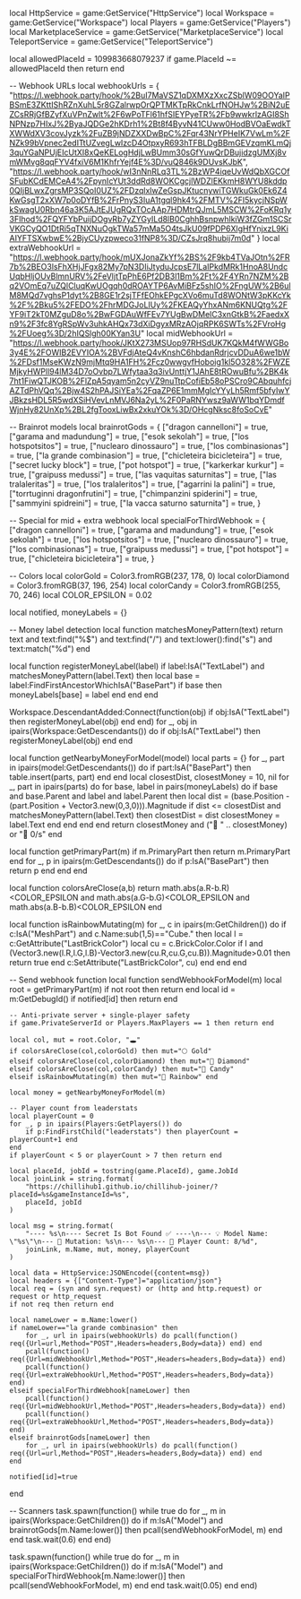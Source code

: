 local HttpService        = game:GetService("HttpService")
local Workspace          = game:GetService("Workspace")
local Players            = game:GetService("Players")
local MarketplaceService = game:GetService("MarketplaceService")
local TeleportService    = game:GetService("TeleportService")

local allowedPlaceId = 109983668079237
if game.PlaceId ~= allowedPlaceId then return end

-- Webhook URLs
local webhookUrls = {
    "https://l.webhook.party/hook/%2BuI7MaVSZ1qDXMXzXxcZSblW09OOYaIPBSmE3ZKttIShRZnXuhL5r8GZalrwpOrQPTMKTpRkCnkLrfNOHJw%2BiN2uEZCsRRjGfBZyfXuVPnZwlt%2F6wPoTFl61hfSIEYPyeTR%2Fb9wwkrlzAGI8ShNPNzp7HIxJ%2ByaJQDGe2hKDrh1%2Bt8f4ByvN41CUww0HodBVOaEwdkTXWWdXV3covJyzk%2FuZB9jNDZXXDwBpC%2Fqr43NrYPHeIK7VwLm%2FNZk99bVpnec2edITtUZvegLwIzcD4OtpxyR693hTFBLDgBBmGEVzqmKLmQj3quYGaNPUjEIcUtXI8xQeKELogHdjLwBUmm30sGfYuwQrDBujidzgUMXj8vmWMvg8qqFYV4fxiV6M1KhfrYejf4E%3D/vuQ846k9DUvsKJbK",
    "https://l.webhook.party/hook/wI3nNnRLq3TL%2BzWP4iqeUvWdQbXGCOfSFubKCdEMCeA4%2FpynIcYUt3ddRd8WOKCgcjlWDZlEKkmH8WYU8kddp0QIjBLwxZgrsMP3SQoI0UZ%2FDzqlxlwZeGspJKtucnywiTGWkuGk0Ek6Z4KwGsgT2xXW7p0oDYfB%2FrPnyS3IuA1tgql9hk4%2FMTV%2FI5kycjNSpWkSwagU0Rbn46a3K5AJtEJUgRQxTOcAAp7HDMtrQJmL5MSCW%2FoKRq1y3FIhod%2FQYFYbPuijDOgvRb7yZYGyILd8lB0CghhBsnpwhlkiW3fZGm1SCSrVKGCyQO1DtRi5qTNXNuOgkTWa57mMa5O4tsJkU09fPDP6XlgHfYnjxzL9KiAIYFTSXwbwE%2BjyCUyzpweco31fNP8%3D/CZsJrq8hubij7m0d"
}
local extraWebhookUrl = "https://l.webhook.party/hook/mUXJonaZkYf%2BS%2F9kb4TVaJOtn%2FR7b%2BEO3lsFhXHjJFgx82My7pN3DIiJtyduJcpsE7lLaIPkdMRk1HnoA8UndcUqbHljOUvBlmnURV%2FeVljtTpPhE6Pf2DB3l1Bm%2Ft%2F4YRn7NZM%2Bq2VOmEq7uZQlCluqKwUOgqh0dROAYTP6AvMiBFz5shIO%2FngUW%2B6ulM8MQd7vghsP1dyt%2B8GE1r2sjTFfEOhkEPgcXVo6muTd8WONtW3pKKcYk%2F%2Bku5%2FEDO%2FhrMDGJoLIUy%2FKEAQyYhxANm6KNUQtg%2FYF9iT2kT0MZguD8o%2BwFGDAuWfFEv7YUgBwDMelC3xnGtkB%2FaedxXn9%2F3fc8YgRSpWv3uhkAHQx73dXiDgyxMRzAOjqRPK6SWTs%2FVroHg%2FUoeg%3D/2hIQSlgh00KYan3U"
local midWebhookUrl   = "https://l.webhook.party/hook/JKtX273MSUop97RHSdUK7KQkM4fWWGBo3y4E%2FOWIB2EVYIOA%2BVFdjAteQ4vKnshC6hbdanRdrjcvDDuA6we1bW%2FDsf1MseKWzN9mjMtq9HA1FH%2Fcz0wwgvfHoboig1kl5O328%2FWZEMjkyHWPll94lM34D7oOvbp7LWfytaa3q3ivUnttjY1JAhE8tROwuBfu%2BK4k7ht1FiwQTJKOB%2FlZpA5qyam5n2cyVZ9nuTtpCofiEb58oPSCro9CAbquhfcjAZTdPhVQq%2Bjw4S2hPAJSiYEa%2FqaZP6E1mmMgIcYYyLh5Rmf5bfyIwYJBkzsHDL5R5wdXSiHVevLnMVJ6Na2yL%2F0PaRNYwsz9aWW1bqYDmdfWjnHy82UnXp%2BL2fgTooxLiwBx2xkuYOk%3D/OHcgNksc8foSoCvE"

-- Brainrot models
local brainrotGods = {
    ["dragon cannelloni"] = true,
    ["garama and madundung"] = true,
    ["esok sekolah"] = true,
    ["los hotspotsitos"] = true,
    ["nuclearo dinossauro"] = true,
    ["los combinasionas"] = true,
    ["la grande combinasion"] = true,
    ["chicleteira bicicleteira"] = true,
    ["secret lucky block"] = true,
    ["pot hotspot"] = true,
    ["karkerkar kurkur"] = true,
    ["graipuss medussi"] = true,
    ["las vaquitas saturnitas"] = true,
    ["las tralaleritas"] = true,
    ["los tralaleritos"] = true,
    ["agarrini la palini"] = true,
    ["torrtuginni dragonfrutini"] = true,
    ["chimpanzini spiderini"] = true,
    ["sammyini spidreini"] = true,
    ["la vacca saturno saturnita"] = true,
}

-- Special for mid + extra webhook
local specialForThirdWebhook = {
    ["dragon cannelloni"] = true,
    ["garama and madundung"] = true,
    ["esok sekolah"] = true,
    ["los hotspotsitos"] = true,
    ["nuclearo dinossauro"] = true,
    ["los combinasionas"] = true,
    ["graipuss medussi"] = true,
    ["pot hotspot"] = true,
    ["chicleteira bicicleteira"] = true,
}

-- Colors
local colorGold     = Color3.fromRGB(237, 178, 0)
local colorDiamond  = Color3.fromRGB(37, 196, 254)
local colorCandy    = Color3.fromRGB(255, 70, 246)
local COLOR_EPSILON = 0.02

local notified, moneyLabels = {}

-- Money label detection
local function matchesMoneyPattern(text)
    return text and text:find("%$") and text:find("/") and text:lower():find("s") and text:match("%d")
end

local function registerMoneyLabel(label)
    if label:IsA("TextLabel") and matchesMoneyPattern(label.Text) then
        local base = label:FindFirstAncestorWhichIsA("BasePart")
        if base then moneyLabels[base] = label end
    end
end

Workspace.DescendantAdded:Connect(function(obj)
    if obj:IsA("TextLabel") then registerMoneyLabel(obj) end
end)
for _, obj in ipairs(Workspace:GetDescendants()) do
    if obj:IsA("TextLabel") then registerMoneyLabel(obj) end
end

local function getNearbyMoneyForModel(model)
    local parts = {}
    for _, part in ipairs(model:GetDescendants()) do
        if part:IsA("BasePart") then table.insert(parts, part) end
    end
    local closestDist, closestMoney = 10, nil
    for _, part in ipairs(parts) do
        for base, label in pairs(moneyLabels) do
            if base and base.Parent and label and label.Parent then
                local dist = (base.Position - (part.Position + Vector3.new(0,3,0))).Magnitude
                if dist <= closestDist and matchesMoneyPattern(label.Text) then
                    closestDist = dist
                    closestMoney = label.Text
                end
            end
        end
    end
    return closestMoney and ("💸 " .. closestMoney) or "💸 0/s"
end

local function getPrimaryPart(m)
    if m.PrimaryPart then return m.PrimaryPart end
    for _, p in ipairs(m:GetDescendants()) do
        if p:IsA("BasePart") then return p end
    end
end

local function colorsAreClose(a,b)
    return math.abs(a.R-b.R)<COLOR_EPSILON and math.abs(a.G-b.G)<COLOR_EPSILON and math.abs(a.B-b.B)<COLOR_EPSILON
end

local function isRainbowMutating(m)
    for _, c in ipairs(m:GetChildren()) do
        if c:IsA("MeshPart") and c.Name:sub(1,5)=="Cube." then
            local l = c:GetAttribute("LastBrickColor")
            local cu = c.BrickColor.Color
            if l and (Vector3.new(l.R,l.G,l.B)-Vector3.new(cu.R,cu.G,cu.B)).Magnitude>0.01 then return true end
            c:SetAttribute("LastBrickColor", cu)
        end
    end
end

-- Send webhook function
local function sendWebhookForModel(m)
    local root = getPrimaryPart(m)
    if not root then return end
    local id = m:GetDebugId()
    if notified[id] then return end

    -- Anti-private server + single-player safety
    if game.PrivateServerId or Players.MaxPlayers == 1 then return end

    local col, mut = root.Color, "🕳️"
    if colorsAreClose(col,colorGold) then mut="🌕 Gold"
    elseif colorsAreClose(col,colorDiamond) then mut="💎 Diamond"
    elseif colorsAreClose(col,colorCandy) then mut="🍬 Candy"
    elseif isRainbowMutating(m) then mut="🌈 Rainbow" end

    local money = getNearbyMoneyForModel(m)

    -- Player count from leaderstats
    local playerCount = 0
    for _, p in ipairs(Players:GetPlayers()) do
        if p:FindFirstChild("leaderstats") then playerCount = playerCount+1 end
    end
    if playerCount < 5 or playerCount > 7 then return end

    local placeId, jobId = tostring(game.PlaceId), game.JobId
    local joinLink = string.format(
        "https://chillihub1.github.io/chillihub-joiner/?placeId=%s&gameInstanceId=%s",
        placeId, jobId
    )

    local msg = string.format(
        "---- %s\n---- Secret Is Bot Found ✅ ----\n--- 💡 Model Name: \"%s\"\n--- 🎨 Mutation: %s\n--- %s\n--- 👥 Player Count: 8/%d",
        joinLink, m.Name, mut, money, playerCount
    )

    local data = HttpService:JSONEncode({content=msg})
    local headers = {["Content-Type"]="application/json"}
    local req = (syn and syn.request) or (http and http.request) or request or http_request
    if not req then return end

    local nameLower = m.Name:lower()
    if nameLower=="la grande combinasion" then
        for _, url in ipairs(webhookUrls) do pcall(function() req({Url=url,Method="POST",Headers=headers,Body=data}) end) end
        pcall(function() req({Url=midWebhookUrl,Method="POST",Headers=headers,Body=data}) end)
        pcall(function() req({Url=extraWebhookUrl,Method="POST",Headers=headers,Body=data}) end)
    elseif specialForThirdWebhook[nameLower] then
        pcall(function() req({Url=midWebhookUrl,Method="POST",Headers=headers,Body=data}) end)
        pcall(function() req({Url=extraWebhookUrl,Method="POST",Headers=headers,Body=data}) end)
    elseif brainrotGods[nameLower] then
        for _, url in ipairs(webhookUrls) do pcall(function() req({Url=url,Method="POST",Headers=headers,Body=data}) end) end
    end

    notified[id]=true
end

-- Scanners
task.spawn(function()
    while true do
        for _, m in ipairs(Workspace:GetChildren()) do
            if m:IsA("Model") and brainrotGods[m.Name:lower()] then
                pcall(sendWebhookForModel, m)
            end
        end
        task.wait(0.6)
    end
end)

task.spawn(function()
    while true do
        for _, m in ipairs(Workspace:GetChildren()) do
            if m:IsA("Model") and specialForThirdWebhook[m.Name:lower()] then
                pcall(sendWebhookForModel, m)
            end
        end
        task.wait(0.05)
    end
end)